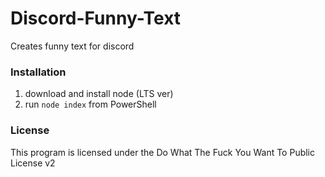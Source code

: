# Discord-Funny-Text
Creates funny text for discord

### Installation
1. download and install node (LTS ver)
2. run `node index` from PowerShell

### License
This program is licensed under the Do What The Fuck You Want To Public License v2 
